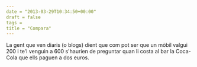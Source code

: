 ```yaml
---
date = "2013-03-29T10:34:50+00:00"
draft = false
tags = 
title = "Compara"
---
```

La gent que ven diaris (o blogs) dient que com pot ser que un mòbil valgui 200 i te'l venguin a 600 s'haurien de preguntar quan li costa al bar la Coca-Cola que ells paguen a dos euros.